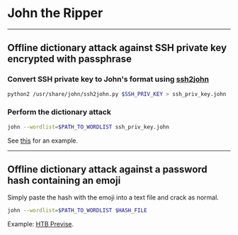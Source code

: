 # John the Ripper

---

## Offline dictionary attack against SSH private key encrypted with passphrase

### Convert SSH private key to John's format using [ssh2john](https://github.com/openwall/john/blob/bleeding-jumbo/run/ssh2john.py)

```bash
python2 /usr/share/john/ssh2john.py $SSH_PRIV_KEY > ssh_priv_key.john
```

### Perform the dictionary attack

```bash
john --wordlist=$PATH_TO_WORDLIST ssh_priv_key.john
```

See [this](https://github.com/tgihf/writeups/blob/master/tryhackme/basic-pentesting/basic-pentesting.md) for an example.

---

## Offline dictionary attack against a password hash **containing an emoji**

Simply paste the hash with the emoji into a text file and crack as normal.

```bash
john --wordlist=$PATH_TO_WORDLIST $HASH_FILE
```

Example: [HTB Previse]().
